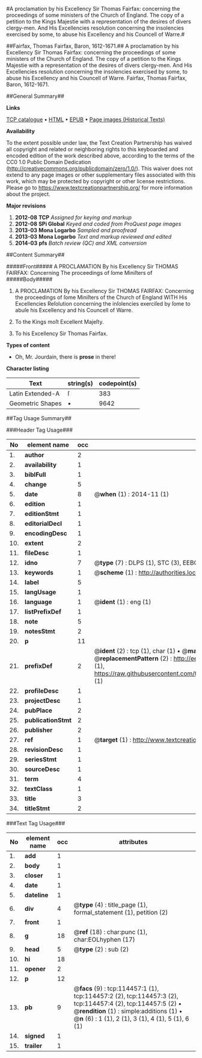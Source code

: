 #A proclamation by his Excellency Sir Thomas Fairfax: concerning the proceedings of some ministers of the Church of England. The copy of a petition to the Kings Majestie with a representation of the desires of divers clergy-men. And His Excellencies resolution concerning the insolencies exercised by some, to abuse his Excellency and his Councell of Warre.#

##Fairfax, Thomas Fairfax, Baron, 1612-1671.##
A proclamation by his Excellency Sir Thomas Fairfax: concerning the proceedings of some ministers of the Church of England. The copy of a petition to the Kings Majestie with a representation of the desires of divers clergy-men. And His Excellencies resolution concerning the insolencies exercised by some, to abuse his Excellency and his Councell of Warre.
Fairfax, Thomas Fairfax, Baron, 1612-1671.

##General Summary##

**Links**

[TCP catalogue](http://www.ota.ox.ac.uk/tcp/)  • 
[HTML](http://tei.it.ox.ac.uk/tcp/Texts-HTML/free/A84/A84902.html)  • 
[EPUB](http://tei.it.ox.ac.uk/tcp/Texts-EPUB/free/A84/A84902.epub) • 
[Page images (Historical Texts)](https://historicaltexts.jisc.ac.uk/eebo-99862303e)

**Availability**

To the extent possible under law, the Text Creation Partnership has waived all copyright and related or neighboring rights to this keyboarded and encoded edition of the work described above, according to the terms of the CC0 1.0 Public Domain Dedication (http://creativecommons.org/publicdomain/zero/1.0/). This waiver does not extend to any page images or other supplementary files associated with this work, which may be protected by copyright or other license restrictions. Please go to https://www.textcreationpartnership.org/ for more information about the project.

**Major revisions**

1. __2012-08__ __TCP__ *Assigned for keying and markup*
1. __2012-08__ __SPi Global__ *Keyed and coded from ProQuest page images*
1. __2013-03__ __Mona Logarbo__ *Sampled and proofread*
1. __2013-03__ __Mona Logarbo__ *Text and markup reviewed and edited*
1. __2014-03__ __pfs__ *Batch review (QC) and XML conversion*

##Content Summary##

#####Front#####
A PROCLAMATION By his Excellency Sir THOMAS FAIRFAX: Concerning The proceedings of ſome Miniſters of
#####Body#####

1. A PROCLAMATION By his Excellency Sir THOMAS FAIRFAX: Concerning the proceedings of ſome Miniſters of the Church of England WITH His Excellencies Reſolution concerning the inſolencies exerciſed by ſome to abuſe his Excellency and his Councell of Warre.

1. To the Kings moſt Excellent Majeſty.

1. To his Excellency Sir Thomas Fairfax.

**Types of content**

  * Oh, Mr. Jourdain, there is **prose** in there!

**Character listing**


|Text|string(s)|codepoint(s)|
|---|---|---|
|Latin Extended-A|ſ|383|
|Geometric Shapes|▪|9642|

##Tag Usage Summary##

###Header Tag Usage###

|No|element name|occ|attributes|
|---|---|---|---|
|1.|__author__|2||
|2.|__availability__|1||
|3.|__biblFull__|1||
|4.|__change__|5||
|5.|__date__|8| @__when__ (1) : 2014-11 (1)|
|6.|__edition__|1||
|7.|__editionStmt__|1||
|8.|__editorialDecl__|1||
|9.|__encodingDesc__|1||
|10.|__extent__|2||
|11.|__fileDesc__|1||
|12.|__idno__|7| @__type__ (7) : DLPS (1), STC (3), EEBO-CITATION (1), PROQUEST (1), VID (1)|
|13.|__keywords__|1| @__scheme__ (1) : http://authorities.loc.gov/ (1)|
|14.|__label__|5||
|15.|__langUsage__|1||
|16.|__language__|1| @__ident__ (1) : eng (1)|
|17.|__listPrefixDef__|1||
|18.|__note__|5||
|19.|__notesStmt__|2||
|20.|__p__|11||
|21.|__prefixDef__|2| @__ident__ (2) : tcp (1), char (1)  •  @__matchPattern__ (2) : ([0-9\-]+):([0-9IVX]+) (1), (.+) (1)  •  @__replacementPattern__ (2) : http://eebo.chadwyck.com/downloadtiff?vid=$1&page=$2 (1), https://raw.githubusercontent.com/textcreationpartnership/Texts/master/tcpchars.xml#$1 (1)|
|22.|__profileDesc__|1||
|23.|__projectDesc__|1||
|24.|__pubPlace__|2||
|25.|__publicationStmt__|2||
|26.|__publisher__|2||
|27.|__ref__|1| @__target__ (1) : http://www.textcreationpartnership.org/docs/. (1)|
|28.|__revisionDesc__|1||
|29.|__seriesStmt__|1||
|30.|__sourceDesc__|1||
|31.|__term__|4||
|32.|__textClass__|1||
|33.|__title__|3||
|34.|__titleStmt__|2||


###Text Tag Usage###

|No|element name|occ|attributes|
|---|---|---|---|
|1.|__add__|1||
|2.|__body__|1||
|3.|__closer__|1||
|4.|__date__|1||
|5.|__dateline__|1||
|6.|__div__|4| @__type__ (4) : title_page (1), formal_statement (1), petition (2)|
|7.|__front__|1||
|8.|__g__|18| @__ref__ (18) : char:punc (1), char:EOLhyphen (17)|
|9.|__head__|5| @__type__ (2) : sub (2)|
|10.|__hi__|18||
|11.|__opener__|2||
|12.|__p__|12||
|13.|__pb__|9| @__facs__ (9) : tcp:114457:1 (1), tcp:114457:2 (2), tcp:114457:3 (2), tcp:114457:4 (2), tcp:114457:5 (2)  •  @__rendition__ (1) : simple:additions (1)  •  @__n__ (6) : 1 (1), 2 (1), 3 (1), 4 (1), 5 (1), 6 (1)|
|14.|__signed__|1||
|15.|__trailer__|1||
